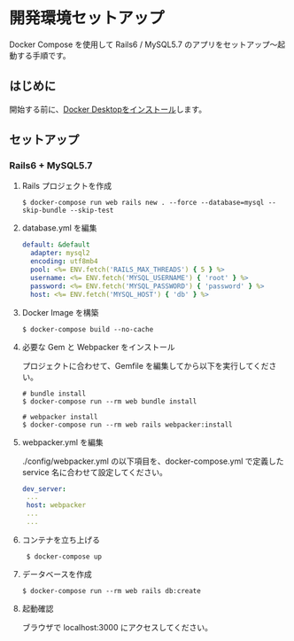 # 開発環境セットアップ

Docker Compose を使用して Rails6 / MySQL5.7 のアプリをセットアップ〜起動する手順です。

## はじめに

開始する前に、[Docker Desktopをインストール][1]します。

## セットアップ

### Rails6 + MySQL5.7

1. Rails プロジェクトを作成

    ```shell
    $ docker-compose run web rails new . --force --database=mysql --skip-bundle --skip-test
    ```

1. database.yml を編集

    ```yaml:database.yml
    default: &default
      adapter: mysql2
      encoding: utf8mb4
      pool: <%= ENV.fetch('RAILS_MAX_THREADS') { 5 } %>
      username: <%= ENV.fetch('MYSQL_USERNAME') { 'root' } %>
      password: <%= ENV.fetch('MYSQL_PASSWORD') { 'password' } %>
      host: <%= ENV.fetch('MYSQL_HOST') { 'db' } %>
    ```

1. Docker Image を構築

    ```shell
    $ docker-compose build --no-cache
    ```

1. 必要な Gem と Webpacker をインストール

    プロジェクトに合わせて、Gemfile を編集してから以下を実行してください。

    ```shell
    # bundle install
    $ docker-compose run --rm web bundle install

    # webpacker install
    $ docker-compose run --rm web rails webpacker:install
    ```

1. webpacker.yml を編集

    ./config/webpacker.yml の以下項目を、docker-compose.yml で定義したservice 名に合わせて設定してください。

     ```yaml:webpacker.yml
    dev_server:
      ...
      host: webpacker
      ...
      ...
    ```

1. コンテナを立ち上げる
   ```
    $ docker-compose up
    ``````

1. データベースを作成

    ```shell
    $ docker-compose run --rm web rails db:create
    ```

1. 起動確認

    ブラウザで localhost:3000 にアクセスしてください。

[1]:https://docs.docker.com/install/
